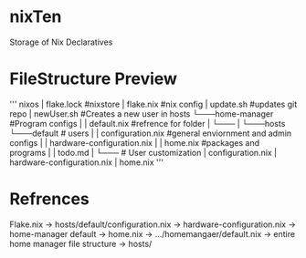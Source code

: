 # nixTen
Storage of Nix Declaratives
# FileStructure Preview
'''
nixos
|   flake.lock   #nixstore
|   flake.nix    #nix config
|   update.sh    #updates git repo
|   newUser.sh   #Creates a new user in hosts
└───home-manager #Program configs
|   |  default.nix #refrence for folder
|   └───
|
└───hosts
    └───default # users
    |   |  configuration.nix  #general enviornment and admin configs
    |   |  hardware-configuration.nix
    |   |  home.nix  #packages and programs
    |   |  todo.md
    |
    └───<new user> # User customization
        |  configuration.nix
        |  hardware-configuration.nix
        |  home.nix
'''
# Refrences
Flake.nix -> hosts/default/configuration.nix -> hardware-configuration.nix
                                             -> home-manager default   ->  home.nix  -> .../homemangaer/default.nix -> entire home manager file structure
          -> hosts/<otherUsers>
